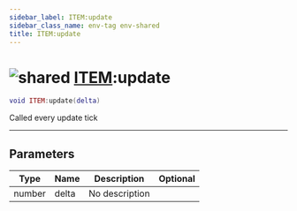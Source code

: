 ```yaml
---
sidebar_label: ITEM:update
sidebar_class_name: env-tag env-shared
title: ITEM:update
---
```


# <img src='/img/wiki/shared.png' alt='shared' classname='env-tag' /> [ITEM](../item/README.md):update

```lua
void ITEM:update(delta)
```

Called every update tick<br/>

-----------------
## Parameters

| Type   | Name | Description | Optional |
| ------ | ---- | ----------- | -------: |
| number | delta | No description |   |
